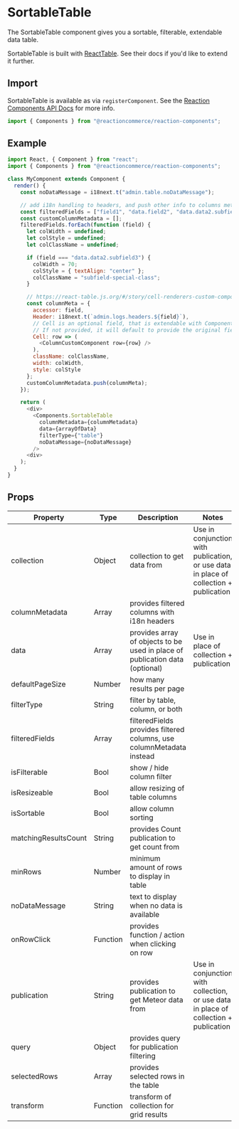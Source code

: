 # SortableTable

The SortableTable component gives you a sortable, filterable, extendable data table.

SortableTable is built with [ReactTable](https://react-table.js.org/#/story/readm). See their docs if you'd like to extend it further.

## Import
SortableTable is available as via `registerComponent`. See the [Reaction Components API Docs](https://docs.reactioncommerce.com/reaction-docs/master/components-api) for more info.

```javascript
import { Components } from "@reactioncommerce/reaction-components";
```

## Example

```javascript
import React, { Component } from "react";
import { Components } from "@reactioncommerce/reaction-components";

class MyComponent extends Component {
  render() {
    const noDataMessage = i18next.t("admin.table.noDataMessage");

    // add i18n handling to headers, and push other info to columns meta
    const filteredFields = ["field1", "data.field2", "data.data2.subfield3", "field4"];
    const customColumnMetadata = [];
    filteredFields.forEach(function (field) {
      let colWidth = undefined;
      let colStyle = undefined;
      let colClassName = undefined;

      if (field === "data.data2.subfield3") {
        colWidth = 70;
        colStyle = { textAlign: "center" };
        colClassName = "subfield-special-class";
      }

      // https://react-table.js.org/#/story/cell-renderers-custom-components
      const columnMeta = {
        accessor: field,
        Header: i18next.t(`admin.logs.headers.${field}`),
        // Cell is an optional field, that is extendable with Components.
        // If not provided, it will default to provide the original field data
        Cell: row => (
          <ColumnCustomComponent row={row} />
        ),
        className: colClassName,
        width: colWidth,
        style: colStyle
      };
      customColumnMetadata.push(columnMeta);
    });

    return (
      <div>
        <Components.SortableTable
          columnMetadata={columnMetadata}
          data={arrayOfData}
          filterType={"table"}
          noDataMessage={noDataMessage}
        />
      <div>
    );
  }
}
```

## Props

| Property | Type | Description | Notes | 
| -------- | ------ | ---------| ----- |
| collection | Object | collection to get data from | Use in conjunction with publication, or use data in place of collection + publication | 
| columnMetadata | Array | provides filtered columns with i18n headers | |
| data | Array | provides array of objects to be used in place of publication data (optional) | Use in place of collection + publication |
| defaultPageSize | Number | how many results per page | |
| filterType | String | filter by table, column, or both |  |
| filteredFields | Array | filteredFields provides filtered columns, use columnMetadata instead | |
| isFilterable | Bool | show / hide column filter | |
| isResizeable | Bool | allow resizing of table columns | |
| isSortable | Bool | allow column sorting | |
| matchingResultsCount | String | provides Count publication to get count from |
| minRows | Number | minimum amount of rows to display in table | |
| noDataMessage | String | text to display when no data is available | |
| onRowClick | Function | provides function / action when clicking on row | |
| publication | String | provides publication to get Meteor data from | Use in conjunction with collection, or use data in place of collection + publication | 
| query | Object | provides query for publication filtering | |
| selectedRows | Array | provides selected rows in the table | |
| transform | Function | transform of collection for grid results | |
